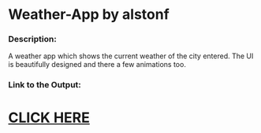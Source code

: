 # Weather-App by alstonf

### Description:

A weather app which shows the current weather of the city entered. The UI is beautifully designed and there a few animations too.



### Link to the Output:

# [CLICK HERE](https://alstonf.github.io/Weather-App/)




